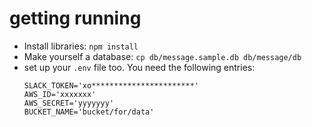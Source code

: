
# getting running

- Install libraries: `npm install`
- Make yourself a database: `cp db/message.sample.db db/message/db`
- set up your `.env` file too.  You need the following entries:
    ```
    SLACK_TOKEN='xo***********************'
    AWS_ID='xxxxxxx'
    AWS_SECRET='yyyyyyy'
    BUCKET_NAME='bucket/for/data'
    ```